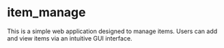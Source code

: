 # item_manage

This is a simple web application designed to manage items. Users can add and view items via an intuitive GUI interface.
